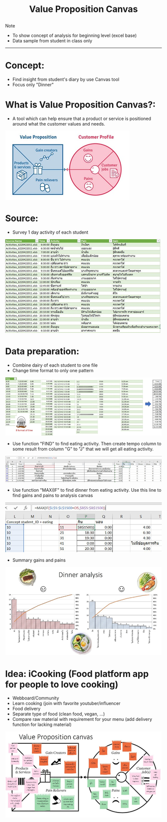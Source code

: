 # <p align="center"> Value Proposition Canvas</p>
Note
- To show concept of analysis for beginning level (excel base)
- Data sample from student in class only
***

# Concept:
- Find insight from student's diary by use Canvas tool
- Focus only "Dinner"

# What is Value Proposition Canvas?:
- A tool which can help ensure that a product or service is positioned around what the customer values and needs.

![alt](https://github.com/NattapongTH/NattapongTH-6310422089_BADS7105/blob/main/Homework%2003_Value%20Proposition/Photo/Value%20Proposition%20Canvas.JPG)

# Source:
- Survey 1 day activity of each student  

![alt](https://github.com/NattapongTH/NattapongTH-6310422089_BADS7105/blob/main/Homework%2003_Value%20Proposition/Photo/Diary%20sample.JPG)

# Data preparation:
- Combine dairy of each student to one file
- Change time format to only one pattern

![alt](https://github.com/NattapongTH/NattapongTH-6310422089_BADS7105/blob/main/Homework%2003_Value%20Proposition/Photo/EDA.jpg)

- Use function "FIND" to find eating activity. Then create tempo column to some result from column "G" to "J" that we will get all eating activity.

![alt](https://github.com/NattapongTH/NattapongTH-6310422089_BADS7105/blob/main/Homework%2003_Value%20Proposition/Photo/Find1.JPG)

- Use function "MAX(IF" to find dinner from eating activity. Use this line to find gains and pains to analysis canvas

![alt](https://github.com/NattapongTH/NattapongTH-6310422089_BADS7105/blob/main/Homework%2003_Value%20Proposition/Photo/Dinner%20filter.JPG)

- Summary gains and pains

![alt](https://github.com/NattapongTH/NattapongTH-6310422089_BADS7105/blob/main/Homework%2003_Value%20Proposition/Photo/GP%20summary.JPG)

# Idea: iCooking (Food platform app for people to love cooking)
- Webboard/Community
- Learn cooking (join with favorite youtuber/influencer
- Food delivery
- Separate type of food (clean food, vegan, ...)
- Compare raw material with requirement for your menu (add delivery function for lacking material)

![alt](https://github.com/NattapongTH/NattapongTH-6310422089_BADS7105/blob/main/Homework%2003_Value%20Proposition/Photo/Value%20Prop%20Canvas.JPG)